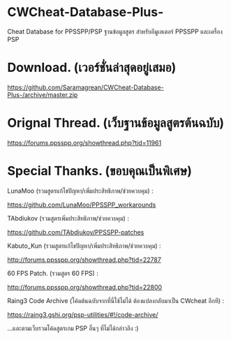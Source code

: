 # CWCheat-Database-Plus-
Cheat Database for PPSSPP/PSP
ฐานข้อมูลสูตร สำหรับอีมูเลเตอร์ PPSSPP และเครื่อง PSP

# Download. (เวอร์ชั่นล่าสุดอยู่เสมอ)
https://github.com/Saramagrean/CWCheat-Database-Plus-/archive/master.zip

# Orignal Thread. (เว็บฐานข้อมูลสูตรต้นฉบับ)
https://forums.ppsspp.org/showthread.php?tid=11961

# Special Thanks. (ขอบคุณเป็นพิเศษ)

LunaMoo (รวมสูตรแก้ไขปัญหา/เพิ่มประสิทธิภาพ/ช่วยควบคุม) :

https://github.com/LunaMoo/PPSSPP_workarounds

TAbdiukov (รวมสูตรเพิ่มประสิทธิภาพ/ช่วยควบคุม) :

https://github.com/TAbdiukov/PPSSPP-patches

Kabuto_Kun (รวมสูตรแก้ไขปัญหา/เพิ่มประสิทธิภาพ/ช่วยควบคุม) :

http://forums.ppsspp.org/showthread.php?tid=22787

60 FPS Patch. (รวมสูตร 60 FPS) :

http://forums.ppsspp.org/showthread.php?tid=22800

Raing3 Code Archive (โค้ดต้นฉบับจากที่นี่ใช้ไม่ได้ ต้องแปลงกลับมาเป็น CWcheat อีกที) :

https://raing3.gshi.org/psp-utilities/#!/code-archive/

...และตามเว็บรวมโค้ดสูตรเกม PSP อื่นๆ ที่ไม่ได้กล่าวถึง :)

